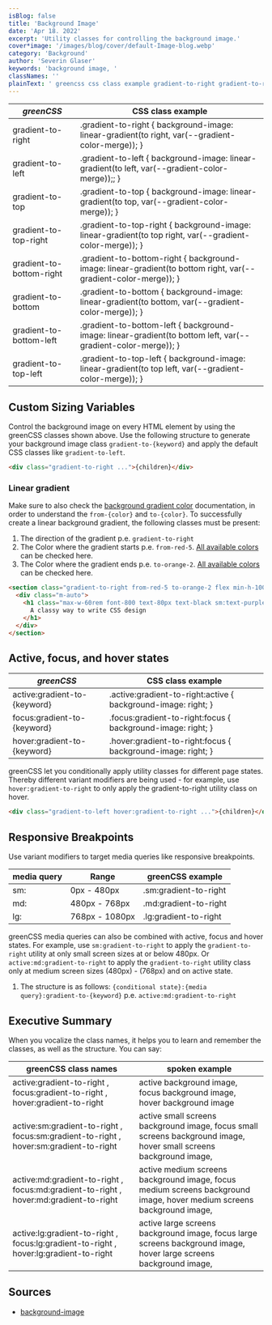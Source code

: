 ```yaml
---
isBlog: false
title: 'Background Image'
date: 'Apr 18. 2022'
excerpt: 'Utility classes for controlling the background image.'
cover*image: '/images/blog/cover/default-Image-blog.webp'
category: 'Background'
author: 'Severin Glaser'
keywords: 'background image, '
classNames: ''
plainText: ' greencss css class example gradient-to-right gradient-to-right background-image: linear-gradient to right var gradient-color-merge ; gradient-to-left gradient-to-left background-image: linear-gradient to left var gradient-color-merge ;; gradient-to-top gradient-to-top background-image: linear-gradient to top var gradient-color-merge ; gradient-to-top-right gradient-to-top-right background-image: linear-gradient to top right var gradient-color-merge ; gradient-to-bottom-right gradient-to-bottom-right background-image: linear-gradient to bottom right var gradient-color-merge ; gradient-to-bottom gradient-to-bottom background-image: linear-gradient to bottom var gradient-color-merge ; gradient-to-bottom-left gradient-to-bottom-left background-image: linear-gradient to bottom left var gradient-color-merge ; gradient-to-top-left gradient-to-top-left background-image: linear-gradient to top left var gradient-color-merge ; custom sizing variables control the background image on every html element by using the greencss classes shown above use the following structure to generate your background image class `gradient-to keyword ` and apply the default css classes like `gradient-to-left`  linear gradient make sure to also check the background gradient color docs background-gradient documentation in order to understand the `from color ` and `to color ` to successfully create a linear background gradient the following classes must be present: 1 the direction of the gradient p e `gradient-to-right` 2 the color where the gradient starts p e `from-red-5` all available colors brand colours can be checked here 3 the color where the gradient ends p e `to-orange-2` all available colors brand colours can be checked here  active focus and hover states greencss css class example active:gradient-to keyword active :gradient-to-right:active background-image: right; focus:gradient-to keyword focus :gradient-to-right:focus background-image: right; hover:gradient-to keyword hover :gradient-to-right:focus background-image: right; greencss let you conditionally apply utility classes for different page states thereby different variant modifiers are being used for example use `hover:gradient-to-right` to only apply the gradient-to-right utility class on hover  responsive breakpoints use variant modifiers to target media queries like responsive breakpoints media query range greencss example sm: 0px 480px sm:gradient-to-right md: 480px 768px md:gradient-to-right lg: 768px 1080px lg:gradient-to-right greencss media queries can also be combined with active focus and hover states for example use `sm:gradient-to-right` to apply the `gradient-to-right` utility at only small screen sizes at or below 480px or `active:md:gradient-to-right` to apply the `gradient-to-right` utility class only at medium screen sizes 480px 768px and on active state 1 the structure is as follows: ` conditional state : media query :gradient-to keyword ` p e `active:md:gradient-to-right` executive summary when you vocalize the class names it helps you to learn and remember the classes as well as the structure you can say: greencss class names spoken example active:gradient-to-right focus:gradient-to-right hover:gradient-to-right active background image focus background image hover background image active:sm:gradient-to-right focus:sm:gradient-to-right hover:sm:gradient-to-right active small screens background image focus small screens background image hover small screens background image active:md:gradient-to-right focus:md:gradient-to-right hover:md:gradient-to-right active medium screens background image focus medium screens background image hover medium screens background image active:lg:gradient-to-right focus:lg:gradient-to-right hover:lg:gradient-to-right active large screens background image focus large screens background image hover large screens background image sources background-image https: developer mozilla org en-us docs web css background-image '
---
```


| _greenCSS_               | CSS class example                                                                                              |
| ------------------------ | -------------------------------------------------------------------------------------------------------------- |
| gradient-to-right        | .gradient-to-right { background-image: linear-gradient(to right, var(--gradient-color-merge)); }               |
| gradient-to-left         | .gradient-to-left { background-image: linear-gradient(to left, var(--gradient-color-merge));; }                |
| gradient-to-top          | .gradient-to-top { background-image: linear-gradient(to top, var(--gradient-color-merge)); }                   |
| gradient-to-top-right    | .gradient-to-top-right { background-image: linear-gradient(to top right, var(--gradient-color-merge)); }       |
| gradient-to-bottom-right | .gradient-to-bottom-right { background-image: linear-gradient(to bottom right, var(--gradient-color-merge)); } |
| gradient-to-bottom       | .gradient-to-bottom { background-image: linear-gradient(to bottom, var(--gradient-color-merge)); }             |
| gradient-to-bottom-left  | .gradient-to-bottom-left { background-image: linear-gradient(to bottom left, var(--gradient-color-merge)); }   |
| gradient-to-top-left     | .gradient-to-top-left { background-image: linear-gradient(to top left, var(--gradient-color-merge)); }         |

## Custom Sizing Variables

Control the background image on every HTML element by using the greenCSS classes shown above. Use the following structure to generate your background image class `gradient-to-{keyword}` and apply the default CSS classes like `gradient-to-left`.

```html
<div class="gradient-to-right ...">{children}</div>
```

### Linear gradient

Make sure to also check the [background gradient color](/docs/background-gradient) documentation, in order to understand the `from-{color}` and `to-{color}`. To successfully create a linear background gradient, the following classes must be present:

1. The direction of the gradient p.e. `gradient-to-right`
2. The Color where the gradient starts p.e. `from-red-5`. [All available colors](/brand/colours) can be checked here.
3. The Color where the gradient ends p.e. `to-orange-2`. [All available colors](/brand/colours) can be checked here.

```html
<section class="gradient-to-right from-red-5 to-orange-2 flex min-h-100vh">
  <div class="m-auto">
    <h1 class="max-w-60rem font-800 text-80px text-black sm:text-purple sm:text-40px md:text-red md:text-60px">
      A classy way to write CSS design
    </h1>
  </div>
</section>
```

## Active, focus, and hover states

| _greenCSS_                   | CSS class example                                              |
| ---------------------------- | -------------------------------------------------------------- |
| active:gradient-to-{keyword} | .active\:gradient-to-right:active { background-image: right; } |
| focus:gradient-to-{keyword}  | .focus\:gradient-to-right:focus { background-image: right; }   |
| hover:gradient-to-{keyword}  | .hover\:gradient-to-right:focus { background-image: right; }   |

greenCSS let you conditionally apply utility classes for different page states. Thereby different variant modifiers are being used - for example, use `hover:gradient-to-right` to only apply the gradient-to-right utility class on hover.

```html
<div class="gradient-to-left hover:gradient-to-right ...">{children}</div>
```

## Responsive Breakpoints

Use variant modifiers to target media queries like responsive breakpoints.

| media query | Range          | greenCSS example      |
| ----------- | -------------- | --------------------- |
| sm:         | 0px - 480px    | .sm:gradient-to-right |
| md:         | 480px - 768px  | .md:gradient-to-right |
| lg:         | 768px - 1080px | .lg:gradient-to-right |

greenCSS media queries can also be combined with active, focus and hover states. For example, use `sm:gradient-to-right` to apply the `gradient-to-right` utility at only small screen sizes at or below 480px. Or `active:md:gradient-to-right` to apply the `gradient-to-right` utility class only at medium screen sizes (480px) - (768px) and on active state.

1. The structure is as follows: `{conditional state}:{media query}:gradient-to-{keyword}` p.e. `active:md:gradient-to-right`

## Executive Summary

When you vocalize the class names, it helps you to learn and remember the classes, as well as the structure. You can say:

| greenCSS class names                                                                  | spoken example                                                                                                        |
| ------------------------------------------------------------------------------------- | --------------------------------------------------------------------------------------------------------------------- |
| active:gradient-to-right , focus:gradient-to-right , hover:gradient-to-right          | active background image, focus background image, hover background image                                               |
| active:sm:gradient-to-right , focus:sm:gradient-to-right , hover:sm:gradient-to-right | active small screens background image, focus small screens background image, hover small screens background image,    |
| active:md:gradient-to-right , focus:md:gradient-to-right , hover:md:gradient-to-right | active medium screens background image, focus medium screens background image, hover medium screens background image, |
| active:lg:gradient-to-right , focus:lg:gradient-to-right , hover:lg:gradient-to-right | active large screens background image, focus large screens background image, hover large screens background image,    |

## Sources

- [background-image](https://developer.mozilla.org/en-US/docs/Web/CSS/background-image)
